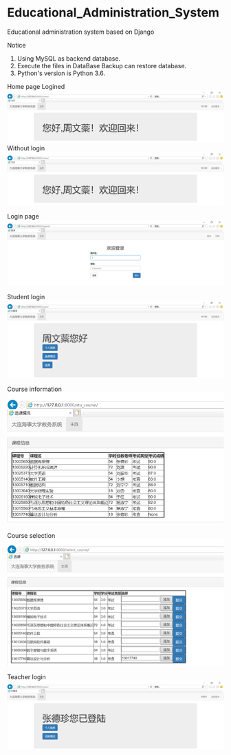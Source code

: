 # Educational_Administration_System
Educational administration system based on Django

Notice
1. Using MySQL as backend database.
2. Execute the files in DataBase Backup can restore database.
3. Python's version is Python 3.6.


Home page
Logined
 ![image]( https://github.com/FlashZoom/Educational_Administration_System/blob/master/Picture/After%20login.png)
 Without login
  ![image]( https://github.com/FlashZoom/Educational_Administration_System/blob/master/Picture/After%20login.png)
 
 
Login page
 ![image]( https://github.com/FlashZoom/Educational_Administration_System/blob/master/Picture/login.png)
 
 
 Student login
  ![image]( https://github.com/FlashZoom/Educational_Administration_System/blob/master/Picture/After%20login2.png)
  
  
  Course information
   ![image]( https://github.com/FlashZoom/Educational_Administration_System/blob/master/Picture/course%20info.png)
   
   
   Course selection
    ![image]( https://github.com/FlashZoom/Educational_Administration_System/blob/master/Picture/couse%20selection.png)
    
   
   Teacher login
    ![image](https://github.com/FlashZoom/Educational_Administration_System/blob/master/Picture/teacher%20login.png)

